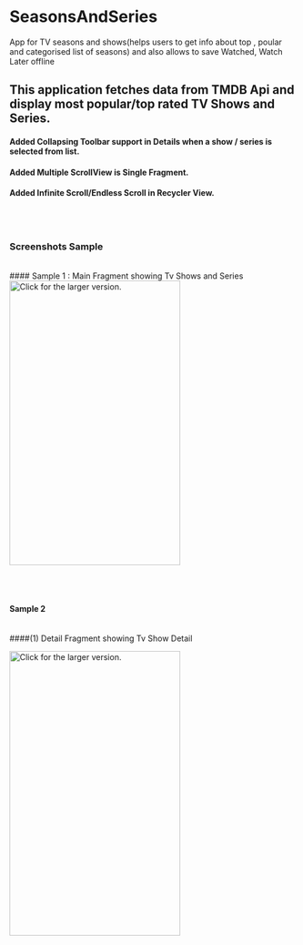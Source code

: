 # SeasonsAndSeries
App for TV seasons and shows(helps users to get info about top , poular and categorised list of seasons) and also allows to save Watched, Watch Later offline

## This application fetches data from TMDB Api and display most popular/top rated TV Shows and Series.

#### Added Collapsing Toolbar support in Details when a show / series is selected from list.
#### Added Multiple ScrollView is Single Fragment.
#### Added Infinite Scroll/Endless Scroll in Recycler View.

<br>
<br>

### Screenshots Sample

<br>
#### Sample 1 : Main Fragment showing Tv Shows and Series
<br>
<a href="https://drive.google.com/uc?export=view&id=0B7g_-2YXAZJqLVB4bi1xMDdtcVE"><img src="https://drive.google.com/uc?export=view&id=0B7g_-2YXAZJqLVB4bi1xMDdtcVE" width="300" height="500" title="Click for the larger version." /></a>

<br><br>

#### Sample 2  
<br>
####(1) Detail Fragment showing Tv Show Detail

<a href="https://drive.google.com/uc?export=view&id=0B7g_-2YXAZJqeEtjckloTnVFR1k"><img src="https://drive.google.com/uc?export=view&id=0B7g_-2YXAZJqeEtjckloTnVFR1k" width="300" height="500" title="Click for the larger version." /></a>
